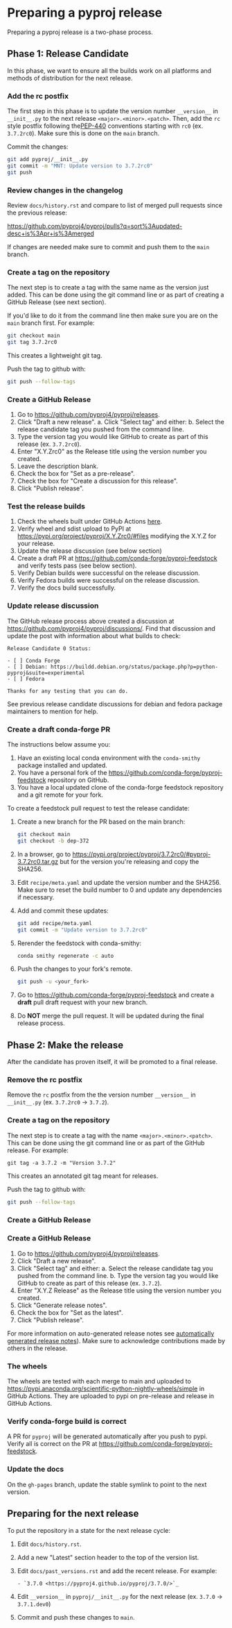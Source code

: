 # Preparing a pyproj release

Preparing a pyproj release is a two-phase process.

## Phase 1: Release Candidate

In this phase, we want to ensure all the builds work on all platforms and methods
of distribution for the next release.

### Add the rc postfix

The first step in this phase is to update the version number `__version__` in `__init__.py`
to the next release `<major>.<minor>.<patch>`. Then, add the `rc` style
postfix following the[PEP-440](https://www.python.org/dev/peps/pep-0440/#pre-releases)
conventions starting with `rc0` (ex. `3.7.2rc0`). Make sure this is done on the `main` branch.

Commit the changes:

```bash
git add pyproj/__init__.py
git commit -m "MNT: Update version to 3.7.2rc0"
git push
```

### Review changes in the changelog

Review `docs/history.rst` and compare to list of merged pull requests since the previous release:

https://github.com/pyproj4/pyproj/pulls?q=sort%3Aupdated-desc+is%3Apr+is%3Amerged

If changes are needed make sure to commit and push them to the `main` branch.

### Create a tag on the repository

The next step is to create a tag with the same name as the version just added.
This can be done using the git command line or as part of creating a
GitHub Release (see next section).

If you'd like to do it from the command line then
make sure you are on the `main` branch first. For example:

```bash
git checkout main
git tag 3.7.2rc0
```

This creates a lightweight git tag.

Push the tag to github with:

```bash
git push --follow-tags
```

### Create a GitHub Release

1. Go to https://github.com/pyproj4/pyproj/releases.
2. Click "Draft a new release".
   a. Click "Select tag" and either:
   b. Select the release candidate tag you pushed from the command line.
3. Type the version tag you would like GitHub to create as part of this release (ex. `3.7.2rc0`).
4. Enter "X.Y.Zrc0" as the Release title using the version number you created.
5. Leave the description blank.
6. Check the box for "Set as a pre-release".
7. Check the box for "Create a discussion for this release".
8. Click "Publish release".

### Test the release builds

1. Check the wheels built under GitHub Actions
   [here](https://github.com/pyproj4/pyproj/actions/workflows/release.yaml).
2. Verify wheel and sdist upload to PyPI at
   https://pypi.org/project/pyproj/X.Y.Zrc0/#files modifying the X.Y.Z for your release.
3. Update the release discussion (see below section)
4. Create a draft PR at https://github.com/conda-forge/pyproj-feedstock and verify tests pass (see below section).
5. Verify Debian builds were successful on the release discussion.
6. Verify Fedora builds were successful on the release discussion.
7. Verify the docs build successfully.

### Update release discussion

The GitHub release process above created a discussion at
https://github.com/pyproj4/pyproj/discussions/. Find that discussion
and update the post with information about what builds to check:

```
Release Candidate 0 Status:

- [ ] Conda Forge
- [ ] Debian: https://buildd.debian.org/status/package.php?p=python-pyproj&suite=experimental
- [ ] Fedora

Thanks for any testing that you can do.
```

See previous release candidate discussions for debian and fedora package
maintainers to mention for help.

### Create a draft conda-forge PR

The instructions below assume you:

1. Have an existing local conda environment with the `conda-smithy` package
   installed and updated.
2. You have a personal fork of the
   https://github.com/conda-forge/pyproj-feedstock repository on GitHub.
3. You have a local updated clone of the conda-forge feedstock repository and
   a git remote for your fork.

To create a feedstock pull request to test the release candidate:

1. Create a new branch for the PR based on the main branch:

   ```bash
   git checkout main
   git checkout -b dep-372
   ```

2. In a browser, go to
   https://pypi.org/project/pyproj/3.7.2rc0/#pyproj-3.7.2rc0.tar.gz but
   for the version you're releasing and copy the SHA256.
3. Edit `recipe/meta.yaml` and update the version number and the SHA256.
   Make sure to reset the build number to 0 and update any dependencies
   if necessary.
4. Add and commit these updates:

   ```bash
   git add recipe/meta.yaml
   git commit -m "Update version to 3.7.2rc0"
   ```

5. Rerender the feedstock with conda-smithy:

   ```bash
   conda smithy regenerate -c auto
   ```

6. Push the changes to your fork's remote.

   ```bash
   git push -u <your_fork>
   ```

7. Go to https://github.com/conda-forge/pyproj-feedstock and create a **draft**
   pull draft request with your new branch.

8. Do **NOT** merge the pull request. It will be updated during the final release process.

## Phase 2: Make the release

After the candidate has proven itself, it will be promoted to a final release.

### Remove the rc postfix

Remove the `rc` postfix from the the version number `__version__` in `__init__.py` (ex. `3.7.2rc0` -> `3.7.2`).

### Create a tag on the repository

The next step is to create a tag with the name `<major>.<minor>.<patch>`. This can be done using the git command line or
as part of the GitHub release. For example:

```
git tag -a 3.7.2 -m "Version 3.7.2"
```

This creates an annotated git tag meant for releases.

Push the tag to github with:

```bash
git push --follow-tags
```

### Create a GitHub Release

### Create a GitHub Release

1. Go to https://github.com/pyproj4/pyproj/releases.
2. Click "Draft a new release".
3. Click "Select tag" and either:
   a. Select the release candidate tag you pushed from the command line.
   b. Type the version tag you would like GitHub to create as part of this release (ex. `3.7.2`).
4. Enter "X.Y.Z Release" as the Release title using the version number you created.
5. Click "Generate release notes".
6. Check the box for "Set as the latest".
7. Click "Publish release".

For more information on auto-generated release notes see
[automatically generated release notes](https://docs.github.com/en/repositories/releasing-projects-on-github/automatically-generated-release-notes)). Make sure to acknowledge contributions made by others in the release.

### The wheels

The wheels are tested with each merge to main and uploaded to https://pypi.anaconda.org/scientific-python-nightly-wheels/simple in GitHub Actions. They are uploaded to pypi on pre-release and release in GitHub Actions.

### Verify conda-forge build is correct

A PR for `pyproj` will be generated automatically after you push to pypi.
Verify all is correct on the PR at https://github.com/conda-forge/pyproj-feedstock.

### Update the docs

On the `gh-pages` branch, update the stable symlink to point to the next version.

## Preparing for the next release

To put the repository in a state for the next release cycle:

1. Edit `docs/history.rst`.
2. Add a new "Latest" section header to the top of the version list.
3. Edit `docs/past_versions.rst` and add the recent release. For example:

   ```
   - `3.7.0 <https://pyproj4.github.io/pyproj/3.7.0/>`_
   ```

4. Edit `__version__` in `pyproj/__init__.py` for the next release (ex. `3.7.0` -> `3.7.1.dev0`)
5. Commit and push these changes to `main`.
